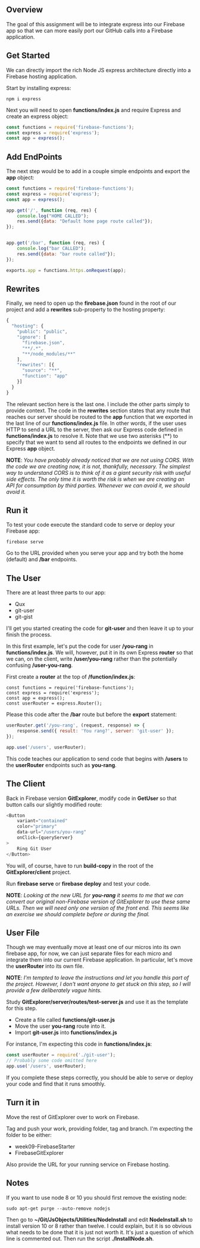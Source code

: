 ## Overview

The goal of this assignment will be to integrate express into our Firebase app so that we can more easily port our GitHub calls into a Firebase application.

## Get Started

We can directly import the rich Node JS express architecture directly into a Firebase hosting application.

Start by installing express:

    npm i express

Next you will need to open **functions/index.js** and require Express and create an express object:

```javascript
const functions = require('firebase-functions');
const express = require('express');
const app = express();
```

## Add EndPoints

The next step would be to add in a couple simple endpoints and export the **app** object:

```javascript
const functions = require('firebase-functions');
const express = require('express');
const app = express();

app.get('/', function (req, res) {
    console.log("HOME CALLED");
    res.send({data: "Default home page route called"});
});


app.get('/bar', function (req, res) {
    console.log("bar CALLED");
    res.send({data: "bar route called"});
});

exports.app = functions.https.onRequest(app);
```

## Rewrites

Finally, we need to open up the **firebase.json** found in the root of our project and add a **rewrites** sub-property to the hosting property:

```javascript
{
  "hosting": {
    "public": "public",
    "ignore": [
      "firebase.json",
      "**/.*",
      "**/node_modules/**"
    ],
    "rewrites": [{
      "source": "**",
      "function": "app"
    }]
  }
}
```

The relevant section here is the last one. I include the other parts simply to provide context. The code in the **rewrites** section states that any route that reaches our server should be routed to the **app** function that we exported in the last line of our **functions/index.js** file. In other words, if the user uses HTTP to send a URL to the server, then ask our Express code defined in **functions/index.js** to resolve it. Note that we use two asterisks (\*\*) to specify that we want to send all routes to the endpoints we defined in our Express **app** object.

**NOTE**: _You have probably already noticed that we are not using CORS. With the code we are creating now, it is not, thankfully, necessary. The simplest way to understand CORS is to think of it as a giant security risk with useful side effects. The only time it is worth the risk is when we are creating an API for consumption by third parties. Whenever we can avoid it, we should avoid it._

## Run it

To test your code execute the standard code to serve or deploy your Firebase app:

    firebase serve

Go to the URL provided when you serve your app and try both the home (default) and **/bar** endpoints.

## The User

There are at least three parts to our app:

- Qux
- git-user
- git-gist

I'll get you started creating the code for **git-user** and then leave it up to your finish the process.

In this first example, let's put the code for user **/you-rang** in **functions/index.js**. We will, however, put it in its own Express **router** so that we can, on the client, write **/user/you-rang** rather than the potentially confusing **/user-you-rang**.

First create a **router** at the top of **/function/index.js**:

```
const functions = require('firebase-functions');
const express = require('express');
const app = express();
const userRouter = express.Router();
```

Please this code after the **/bar** route but before the **export** statement:

```javascript
userRouter.get('/you-rang', (request, response) => {
    response.send({ result: 'You rang?', server: 'git-user' });
});

app.use('/users', userRouter);
```

This code teaches our application to send code that begins with **/users** to the **userRouter** endpoints such as **you-rang**.

## The Client

Back in Firebase version **GitExplorer**, modify code in **GetUser** so that button calls our slightly modified route:

```javascript
<Button
    variant="contained"
    color="primary"
    data-url="/users/you-rang"
    onClick={queryServer}
>
    Ring Git User
</Button>
```

You will, of course, have to run **build-copy** in the root of the **GitExplorer/client** project.

Run **firebase serve** or **firebase deploy** and test your code.

**NOTE**: _Looking at the new URL for **you-rang** it seems to me that we can convert our original non-Firebase version of GitExplorer to use these same URLs. Then we will need only one version of the front end. This seems like an exercise we should complete before or during the final._

## User File

Though we may eventually move at least one of our micros into its own firebase app, for now, we can just separate files for each micro and integrate them into our current Firebase application. In particular, let's move the **userRouter** into its own file.

**NOTE**: _I'm tempted to leave the instructions and let you handle this part of the project. However, I don't want anyone to get stuck on this step, so I will provide a few deliberately vague hints._

Study **GitExplorer/server/routes/test-server.js** and use it as the template for this step.

- Create a file called **functions/git-user.js**
- Move the user **you-rang** route into it.
- Import **git-user.js** into **functions/index.js**

For instance, I'm expecting this code in **functions/index.js**:

```javascript
const userRouter = require('./git-user');
// Probably some code omitted here
app.use('/users', userRouter);
```

If you complete these steps correctly, you should be able to serve or deploy your code and find that it runs smoothly.

## Turn it in

Move the rest of GitExplorer over to work on Firebase.

Tag and push your work, providing folder, tag and branch. I'm expecting the folder to be either:

- week09-FirebaseStarter
- FirebaseGitExplorer

Also provide the URL for your running service on Firebase hosting.

## Notes

If you want to use node 8 or 10 you should first remove the existing node:

    sudo apt-get purge --auto-remove nodejs

Then go to **~/Git/JsObjects/Utilities/NodeInstall** and edit **NodeInstall.sh** to install version 10 or 8 rather than twelve. I could explain, but it is so obvious what needs to be done that it is just not worth it. It's just a question of which line is commented out. Then run the script **./InstallNode.sh**.
